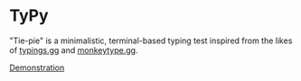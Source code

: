 # TyPy

"Tie-pie" is a minimalistic, terminal-based typing test inspired from the likes of [typings.gg](https://typings.gg/) and [monkeytype.gg](https://monkeytype.com/).

[Demonstration](./images/sc1.png "TyPy Demo")
